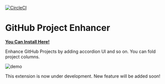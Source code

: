[![CircleCI](https://circleci.com/gh/ryz310/github_project_enhancer/tree/master.svg?style=svg)](https://circleci.com/gh/ryz310/github_project_enhancer/tree/master)

# GitHub Project Enhancer

[**You Can Install Here!**](https://chrome.google.com/webstore/detail/github-project-enhancer/cbggiffagddcdaffgilodfjjjjejmeoh)

Enhance GitHub Projects by adding accordion UI and so on.
You can fold project columns.

![demo](images/demo.gif)

This extension is now under development. New feature will be added soon!
